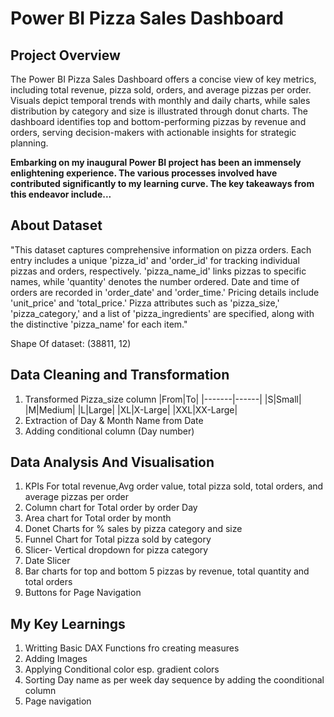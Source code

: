 # Power BI Pizza Sales Dashboard

## Project Overview
The Power BI Pizza Sales Dashboard offers a concise view of key metrics, including total revenue, pizza sold, orders, and average pizzas per order. Visuals depict temporal trends with monthly and daily charts, while sales distribution by category and size is illustrated through donut charts. The dashboard identifies top and bottom-performing pizzas by revenue and orders, serving decision-makers with actionable insights for strategic planning.

**Embarking on my inaugural Power BI project has been an immensely enlightening experience. The various processes involved have contributed significantly to my learning curve. The key takeaways from this endeavor include...**

## About Dataset
"This dataset captures comprehensive information on pizza orders. Each entry includes a unique 'pizza_id' and 'order_id' for tracking individual pizzas and orders, respectively. 'pizza_name_id' links pizzas to specific names, while 'quantity' denotes the number ordered. Date and time of orders are recorded in 'order_date' and 'order_time.' Pricing details include 'unit_price' and 'total_price.' Pizza attributes such as 'pizza_size,' 'pizza_category,' and a list of 'pizza_ingredients' are specified, along with the distinctive 'pizza_name' for each item."


Shape Of dataset: (38811, 12)

## Data Cleaning and Transformation
1. Transformed Pizza_size column
   |From|To|
   |-------|------|
   |S|Small|
   |M|Medium|
   |L|Large|
   |XL|X-Large|
   |XXL|XX-Large|
2. Extraction of Day & Month Name from Date
3. Adding conditional column (Day number)

## Data Analysis And Visualisation 
1. KPIs For total revenue,Avg order value, total pizza sold, total orders, and average pizzas per order
2. Column chart for Total order by order Day
3. Area chart for Total order by month
4. Donet Charts for % sales by pizza category and size
5. Funnel Chart for Total pizza sold by category
6. Slicer- Vertical dropdown for pizza category
7. Date Slicer
8. Bar charts for top and bottom 5 pizzas by revenue, total quantity and total orders
9. Buttons for Page Navigation



## My Key Learnings
1. Writting Basic DAX Functions fro creating measures
2. Adding Images
3. Applying Conditional color esp. gradient colors
4. Sorting Day name as per week day sequence by adding the coonditional column
5. Page navigation

